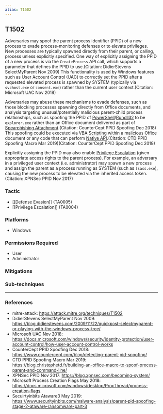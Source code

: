 ```yaml
---
alias: T1502
---
```


## T1502

Adversaries may spoof the parent process identifier (PPID) of a new process to evade process-monitoring defenses or to elevate privileges. New processes are typically spawned directly from their parent, or calling, process unless explicitly specified. One way of explicitly assigning the PPID of a new process is via the <code>CreateProcess</code> API call, which supports a parameter that defines the PPID to use.(Citation: DidierStevens SelectMyParent Nov 2009) This functionality is used by Windows features such as User Account Control (UAC) to correctly set the PPID after a requested elevated process is spawned by SYSTEM (typically via <code>svchost.exe</code> or <code>consent.exe</code>) rather than the current user context.(Citation: Microsoft UAC Nov 2018)

Adversaries may abuse these mechanisms to evade defenses, such as those blocking processes spawning directly from Office documents, and analysis targeting unusual/potentially malicious parent-child process relationships, such as spoofing the PPID of [PowerShell](https://attack.mitre.org/techniques/T1086)/[Rundll32](https://attack.mitre.org/techniques/T1085) to be <code>explorer.exe</code> rather than an Office document delivered as part of [Spearphishing Attachment](https://attack.mitre.org/techniques/T1193).(Citation: CounterCept PPID Spoofing Dec 2018) This spoofing could be executed via VBA [Scripting](https://attack.mitre.org/techniques/T1064) within a malicious Office document or any code that can perform [Native API](https://attack.mitre.org/techniques/T1106).(Citation: CTD PPID Spoofing Macro Mar 2019)(Citation: CounterCept PPID Spoofing Dec 2018)

Explicitly assigning the PPID may also enable [Privilege Escalation](https://attack.mitre.org/tactics/TA0004) (given appropriate access rights to the parent process). For example, an adversary in a privileged user context (i.e. administrator) may spawn a new process and assign the parent as a process running as SYSTEM (such as <code>lsass.exe</code>), causing the new process to be elevated via the inherited access token.(Citation: XPNSec PPID Nov 2017)


### Tactic
- [[Defense Evasion]] (TA0005)
- [[Privilege Escalation]] (TA0004)

### Platforms
- Windows

### Permissions Required
- User
- Administrator

### Mitigations

### Sub-techniques


---
### References

- mitre-attack: https://attack.mitre.org/techniques/T1502
- DidierStevens SelectMyParent Nov 2009: https://blog.didierstevens.com/2009/11/22/quickpost-selectmyparent-or-playing-with-the-windows-process-tree/
- Microsoft UAC Nov 2018: https://docs.microsoft.com/windows/security/identity-protection/user-account-control/how-user-account-control-works
- CounterCept PPID Spoofing Dec 2018: https://www.countercept.com/blog/detecting-parent-pid-spoofing/
- CTD PPID Spoofing Macro Mar 2019: https://blog.christophetd.fr/building-an-office-macro-to-spoof-process-parent-and-command-line/
- XPNSec PPID Nov 2017: https://blog.xpnsec.com/becoming-system/
- Microsoft Process Creation Flags May 2018: https://docs.microsoft.com/windows/desktop/ProcThread/process-creation-flags
- Secuirtyinbits Ataware3 May 2019: https://www.securityinbits.com/malware-analysis/parent-pid-spoofing-stage-2-ataware-ransomware-part-3
